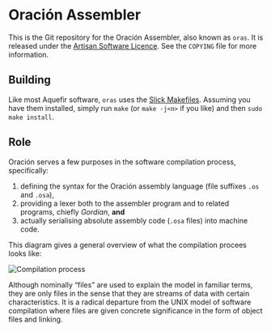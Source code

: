 # Oración Assembler

This is the Git repository for the Oración Assembler, also known as `oras`. It is released under the [Artisan Software Licence](https://aquefir.co/asl). See the `COPYING` file for more information.

## Building

Like most Aquefir software, `oras` uses the [Slick Makefiles](https://aquefir.co/adp4). Assuming you have them installed, simply run `make` (or `make -j<n>` if you like) and then `sudo make install`.

## Role

Oración serves a few purposes in the software compilation process, specifically:

1. defining the syntax for the Oración assembly language (file suffixes `.os` and `.osa`),
2. providing a lexer both to the assembler program and to related programs, chiefly *Gordian*, **and**
3. actually serialising absolute assembly code (`.osa` files) into machine code.

This diagram gives a general overview of what the compilation procees looks like:

![Compilation process](https://cdn2.arqadium.com/f/862ed60b4d474129b53bc2ee22f0df49/unknown.png)

Although nominally “files” are used to explain the model in familiar terms, they are only files in the sense that they are streams of data with certain characteristics. It is a radical departure from the UNIX model of software compilation where files are given concrete significance in the form of object files and linking.
